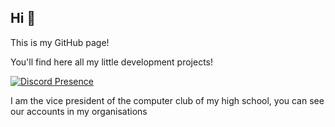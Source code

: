 ## Hi 👋

This is my GitHub page!

You'll find here all my little development projects!

[![Discord Presence](https://lanyard.cnrad.dev/api/619225246033117186)](https://discord.com/users/619225246033117186)

I am the vice president of the computer club of my high school, you can see our accounts in my organisations 
